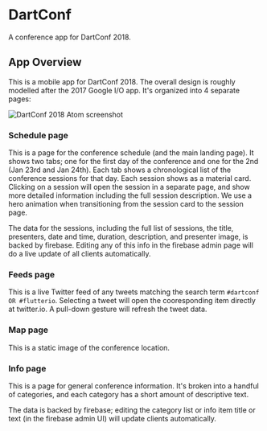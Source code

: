 # DartConf

A conference app for DartConf 2018.

## App Overview

This is a mobile app for DartConf 2018. The overall design is roughly modelled
after the 2017 Google I/O app. It's organized into 4 separate pages:

![DartConf 2018 Atom screenshot](https://raw.githubusercontent.com/dart-lang/conference_app/master/dart_conf_flutter/docs/flutter_01.png)

### Schedule page

This is a page for the conference schedule (and the main landing page). It shows
two tabs; one for the first day of the conference and one for the 2nd (Jan 23rd and
Jan 24th). Each tab shows a chronological list of the conference sessions for that
day. Each session shows as a material card. Clicking on a session will open the
session in a separate page, and show more detailed information including the full
session description. We use a hero animation when transitioning from the session 
card to the session page.

The data for the sessions, including the full list of sessions, the title, presenters,
date and time, duration, description, and presenter image, is backed by firebase.
Editing any of this info in the firebase admin page will do a live update of all
clients automatically.

### Feeds page

This is a live Twitter feed of any tweets matching the search term
`#dartconf OR #flutterio`. Selecting a tweet will open the cooresponding
item directly at twitter.io. A pull-down gesture will refresh the tweet data.

### Map page

This is a static image of the conference location.

### Info page

This is a page for general conference information. It's broken into a handful of
categories, and each category has a short amount of descriptive text.

The data is backed by firebase; editing the category list or info item title
or text (in the firebase admin UI) will update clients automatically.
